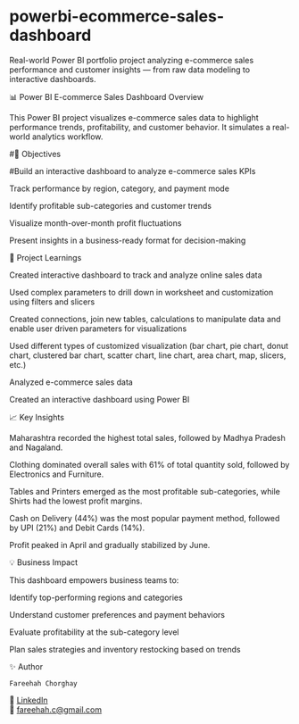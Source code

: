 # powerbi-ecommerce-sales-dashboard
Real-world Power BI portfolio project analyzing e-commerce sales performance and customer insights — from raw data modeling to interactive dashboards.

📊 Power BI E-commerce Sales Dashboard
Overview

This Power BI project visualizes e-commerce sales data to highlight performance trends, profitability, and customer behavior.
It simulates a real-world analytics workflow.

#🧠 Objectives

#Build an interactive dashboard to analyze e-commerce sales KPIs

Track performance by region, category, and payment mode

Identify profitable sub-categories and customer trends

Visualize month-over-month profit fluctuations

Present insights in a business-ready format for decision-making


🧠 Project Learnings

Created interactive dashboard to track and analyze online sales data

Used complex parameters to drill down in worksheet and customization using filters and slicers

Created connections, join new tables, calculations to manipulate data and enable user driven parameters for visualizations

Used different types of customized visualization (bar chart, pie chart, donut chart, clustered bar chart, scatter chart, line chart, area chart, map, slicers, etc.)

Analyzed e-commerce sales data

Created an interactive dashboard using Power BI


📈 Key Insights

Maharashtra recorded the highest total sales, followed by Madhya Pradesh and Nagaland.

Clothing dominated overall sales with 61% of total quantity sold, followed by Electronics and Furniture.

Tables and Printers emerged as the most profitable sub-categories, while Shirts had the lowest profit margins.

Cash on Delivery (44%) was the most popular payment method, followed by UPI (21%) and Debit Cards (14%).

Profit peaked in April and gradually stabilized by June.


💡 Business Impact

This dashboard empowers business teams to:

Identify top-performing regions and categories

Understand customer preferences and payment behaviors

Evaluate profitability at the sub-category level

Plan sales strategies and inventory restocking based on trends

✨ Author  

    Fareehah Chorghay
📍 [LinkedIn](https://www.linkedin.com/in/fareehah-chorghay)  
📧 [fareehah.c@gmail.com](mailto:fareehah.c@gmail.com)
